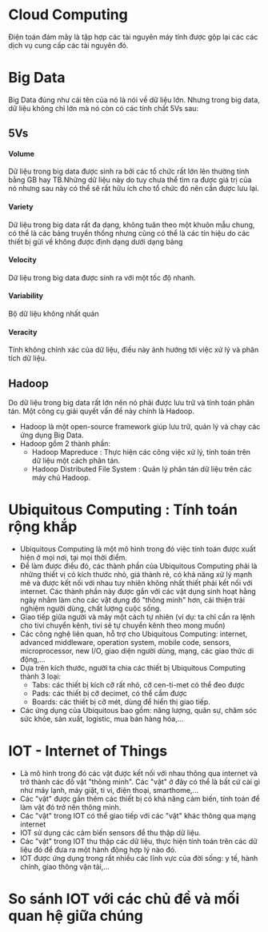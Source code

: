 # Cloud Computing
Điện toán đám mây là tập hợp các tài nguyên máy tính được gộp lại các các dịch vụ cung cấp các tài nguyên đó.


# Big Data 

Big Data đúng như cái tên của nó là nói về dữ liệu lớn. Nhưng trong big data, dữ liệu không chỉ lớn mà nó còn có các tính chất 5Vs sau: 

## 5Vs

#### Volume
Dữ liệu trong big data được sinh ra bởi các tổ chức rất lớn lên thường tính bằng GB hay TB.Những dữ liệu này do tuy chưa thể tìm ra được giá trị của nó nhưng sau này có thể sẽ rất hữu ích cho tổ chức đó nên cần được lưu lại. 

#### Variety

Dữ liệu trong big data rất đa dạng, không tuân theo một khuôn mẫu chung, có thể là các bảng truyền thống nhưng cũng có thể là các tín hiệu do các thiết bị gửi về không được định dạng dưới dạng bảng

#### Velocity

Dữ liệu trong big data được sinh ra với một tốc độ nhanh.
#### Variability

Bộ dữ liệu không nhất quán

#### Veracity 

Tính không chính xác của dữ liệu, điều này ảnh hưởng tới việc xử lý và phân tích dữ liệu.


## Hadoop
Do dữ liệu trong big data rất lớn nên nó phải được lưu trữ và tính toán phân tán. Một công cụ giải quyết vấn đề này chính là Hadoop.

- Hadoop là một open-source framework giúp lưu trữ, quản lý và chạy các ứng dụng Big Data. 
- Hadoop gồm 2 thành phần: 
  * Hadoop Mapreduce : Thực hiện các công việc xử lý, tính toán trên dữ liệu một cách phân tán. </li>
  * Hadoop Distributed File System : Quản lý phân tán dữ liệu trên các máy chủ Hadoop. </li>

# Ubiquitous Computing : Tính toán rộng khắp

* Ubiquitous Computing là một mô hình trong đó việc tính toán được xuất hiện ở mọi nơi, tại mọi thời điểm. 
* Để làm được điều đó, các thành phần của Ubiquitous Computing phải là những thiết vị có kích thước nhỏ, giá thành rẻ, có khả năng xử lý mạnh mẽ và được kết nối với nhau tuy nhiên không nhất thiết phải kết nối với internet. Các thành phần này được gắn với các vật dụng sinh hoạt hằng ngày nhằm làm cho các vật dụng đó "thông minh" hơn, cải thiện trải nghiệm người dùng, chất lượng cuộc sống.
* Giao tiếp giữa người và máy một cách tự nhiên (ví dụ: ta chỉ cần ra lệnh cho tivi chuyển kênh, tivi sẽ tự chuyển kênh theo mong muốn)
* Các công nghệ liên quan, hỗ trợ cho Ubiquitous Computing: internet, advanced middleware, operation system, mobile code, sensors, microprocessor, new I/O, giao diện người dùng, mạng, các giao thức di động,...
* Dựa trên kích thước, người ta chia các thiết bị Ubiquitous Computing thành 3 loại:
  * Tabs: các thiết bị kích cỡ rất nhỏ, cỡ cen-ti-met có thể đeo được
  * Pads: các thiết bị cỡ decimet, có thể cầm được
  * Boards: các thiết bị cỡ mét, dùng để hiển thị giao tiếp.
* Các ứng dụng của Ubiquitous bao gồm: năng lượng, quân sự, chăm sóc sức khỏe, sản xuất, logistic, mua bán hàng hóa,...

# IOT - Internet of Things

* Là mô hình trong đó các vật được kết nối với nhau thông qua internet và trở thành các đồ vật "thông minh". Các "vật" ở đây có thể là bất cứ cài gì như máy lạnh, máy giặt, ti vi, điện thoại, smarthome,...
* Các "vật" được gắn thêm các thiết bị có khả năng cảm biến, tính toán để làm vật đó trở nên thông minh.
* Các "vật" trong IOT có thể giao tiếp với các "vật" khác thông qua mạng internet
* IOT sử dụng các cảm biến sensors để thu thập dữ liệu.
* Các "vật" trong IOT thu thập các dữ liệu, thực hiện tính toán trên các dữ liệu đó để đưa ra một hành động hợp lý nào đó.
* IOT được ứng dụng trong rất nhiều các lĩnh vực của đời sống: y tế, hành chính, giao thông vận tải,...

# So sánh IOT với các chủ đề và mối quan hệ giữa chúng





   
